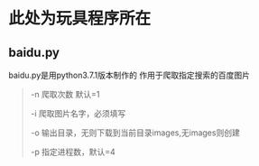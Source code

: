 # 此处为玩具程序所在

## baidu.py

baidu.py是用python3.7.1版本制作的
作用于爬取指定搜索的百度图片

> -n 爬取次数 默认=1
>
> -i 爬取图片名字，必须填写
>
> -o 输出目录，无则下载到当前目录images,无images则创建
>
> -p 指定进程数，默认=4
